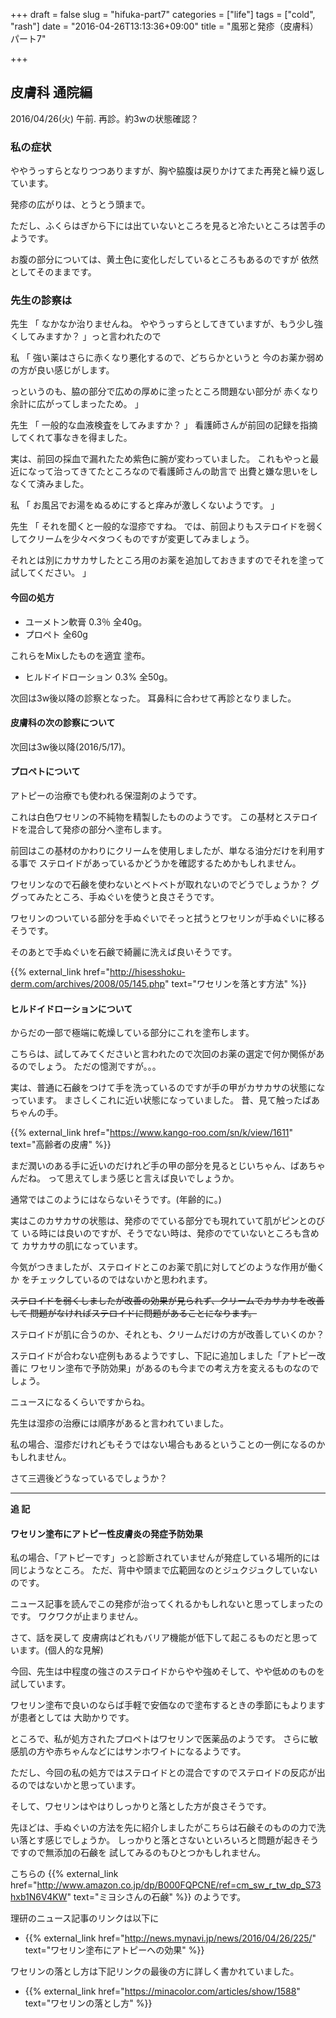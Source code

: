 +++
draft = false
slug = "hifuka-part7"
categories = ["life"]
tags = ["cold", "rash"]
date = "2016-04-26T13:13:36+09:00"
title = "風邪と発疹（皮膚科）パート7"

+++

## 皮膚科 通院編

2016/04/26(火) 午前.
再診。約3wの状態確認？

<!--more-->

### 私の症状

ややうっすらとなりつつありますが、胸や脇腹は戻りかけてまた再発と繰り返しています。

発疹の広がりは、とうとう頭まで。

ただし、ふくらはぎから下には出ていないところを見ると冷たいところは苦手のようです。

お腹の部分については、黄土色に変化しだしているところもあるのですが
依然としてそのままです。

### 先生の診察は
先生
「
なかなか治りませんね。
ややうっすらとしてきていますが、もう少し強くしてみますか？
」っと言われたので

私
「
強い薬はさらに赤くなり悪化するので、どちらかというと
今のお薬か弱めの方が良い感じがします。

っというのも、脇の部分で広めの厚めに塗ったところ問題ない部分が
赤くなり余計に広がってしまったため。
」

先生
「
一般的な血液検査をしてみますか？
」
看護師さんが前回の記録を指摘してくれて事なきを得ました。

実は、前回の採血で漏れたため紫色に腕が変わっていました。
これもやっと最近になって治ってきてたところなので看護師さんの助言で
出費と嫌な思いをしなくて済みました。

私
「
お風呂でお湯をぬるめにすると痒みが激しくないようです。
」

先生
「
それを聞くと一般的な湿疹ですね。
では、前回よりもステロイドを弱くしてクリームを少々ベタつくものですが変更してみましょう。

それとは別にカサカサしたところ用のお薬を追加しておきますのでそれを塗って試してください。
」

#### 今回の処方

+ ユーメトン軟膏 0.3％ 全40g。
+ プロペト 全60g

これらをMixしたものを適宜 塗布。

+ ヒルドイドローション 0.3% 全50g。

次回は3w後以降の診察となった。
耳鼻科に合わせて再診となりました。

#### 皮膚科の次の診察について

次回は3w後以降(2016/5/17)。

#### プロペトについて
アトピーの治療でも使われる保湿剤のようです。

これは白色ワセリンの不純物を精製したもののようです。
この基材とステロイドを混合して発疹の部分へ塗布します。

前回はこの基材のかわりにクリームを使用しましたが、単なる油分だけを利用する事で
ステロイドがあっているかどうかを確認するためかもしれません。

ワセリンなので石鹸を使わないとベトベトが取れないのでどうでしょうか？
ググってみたところ、手ぬぐいを使うと良さそうです。

ワセリンのついている部分を手ぬぐいでそっと拭うとワセリンが手ぬぐいに移るそうです。

そのあとで手ぬぐいを石鹸で綺麗に洗えば良いそうです。

{{% external_link href="http://hisesshoku-derm.com/archives/2008/05/145.php" text="ワセリンを落とす方法" %}}

#### ヒルドイドローションについて

からだの一部で極端に乾燥している部分にこれを塗布します。

こちらは、試してみてくださいと言われたので次回のお薬の選定で何か関係があるのでしょう。
ただの憶測ですが。。。

実は、普通に石鹸をつけて手を洗っているのですが手の甲がカサカサの状態になっています。
まさしくこれに近い状態になっていました。
昔、見て触ったばあちゃんの手。

{{% external_link href="https://www.kango-roo.com/sn/k/view/1611" text="高齢者の皮膚" %}}

まだ潤いのある手に近いのだけれど手の甲の部分を見るとじいちゃん、ばあちゃんだね。
って思えてしまう感じと言えば良いでしょうか。

通常ではこのようにはならないそうです。(年齢的に。)

実はこのカサカサの状態は、発疹のでている部分でも現れていて肌がピンとのびて
いる時には良いのですが、そうでない時は、発疹のでていないところも含めて
カサカサの肌になっています。

今気がつきましたが、ステロイドとこのお薬で肌に対してどのような作用が働くか
をチェックしているのではないかと思われます。

~~ステロイドを弱くしましたが改善の効果が見られず、クリームでカサカサを改善して
問題がなければステロイドに問題があることになります。~~

ステロイドが肌に合うのか、それとも、クリームだけの方が改善していくのか？

ステロイドが合わない症例もあるようですし、下記に追加しました「アトピー改善に
ワセリン塗布で予防効果」があるのも今までの考え方を変えるものなのでしょう。

ニュースになるくらいですからね。

先生は湿疹の治療には順序があると言われていました。

私の場合、湿疹だけれどもそうではない場合もあるということの一例になるのかもしれません。

さて三週後どうなっているでしょうか？

---
**追 記**

#### ワセリン塗布にアトピー性皮膚炎の発症予防効果

私の場合、「アトピーです」っと診断されていませんが発症している場所的には
同じようなところ。
ただ、背中や頭まで広範囲なのとジュクジュクしていないのです。

ニュース記事を読んでこの発疹が治ってくれるかもしれないと思ってしまったのです。
ワクワクが止まりません。

さて、話を戻して
皮膚病はどれもバリア機能が低下して起こるものだと思っています。(個人的な見解)

今回、先生は中程度の強さのステロイドからやや強めそして、やや低めのものを試しています。

ワセリン塗布で良いのならば手軽で安価なので塗布するときの季節にもよりますが患者としては
大助かりです。

ところで、私が処方されたプロペトはワセリンで医薬品のようです。
さらに敏感肌の方や赤ちゃんなどにはサンホワイトになるようです。

ただし、今回の私の処方ではステロイドとの混合ですのでステロイドの反応が出るのではないかと思っています。

そして、ワセリンはやはりしっかりと落とした方が良さそうです。

先ほどは、手ぬぐいの方法を先に紹介しましたがこちらは石鹸そのものの力で洗い落とす感じでしょうか。
しっかりと落とさないといろいろと問題が起きそうですので無添加の石鹸を
試してみるのもひとつかもしれません。

こちらの
{{% external_link href="http://www.amazon.co.jp/dp/B000FQPCNE/ref=cm_sw_r_tw_dp_S73hxb1N6V4KW" text="ミヨシさんの石鹸" %}}
のようです。

理研のニュース記事のリンクは以下に

+ {{% external_link href="http://news.mynavi.jp/news/2016/04/26/225/" text="ワセリン塗布にアトピーへの効果" %}}

ワセリンの落とし方は下記リンクの最後の方に詳しく書かれていました。

+ {{% external_link href="https://minacolor.com/articles/show/1588" text="ワセリンの落とし方" %}}

